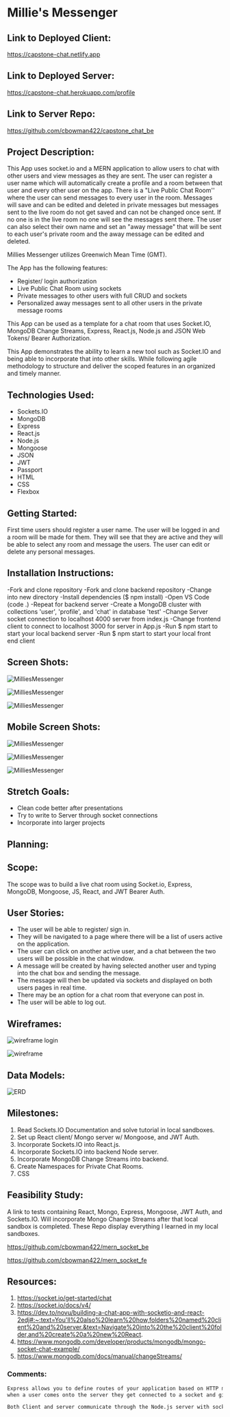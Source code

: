# Millie's Messenger

## Link to Deployed Client:
https://capstone-chat.netlify.app

## Link to Deployed Server:
https://capstone-chat.herokuapp.com/profile

## Link to Server Repo:
https://github.com/cbowman422/capstone_chat_be

## Project Description:

This App uses socket.io and a MERN application to allow users to chat with other users and view messages as they are sent. The user can register a user name which will automatically create a profile and a room between that user and every other user on the app. There is a "Live Public Chat Room'' where the user can send messages to every user in the room. Messages will save and can be edited and deleted in private messages but messages sent to the live room do not get saved and can not be changed once sent. If no one is in the live room no one will see the messages sent there. The user can also select their own name and set an "away message" that will be sent to each user's private room and the away message can be edited and deleted. 

Millies Messenger utilizes Greenwich Mean Time (GMT).

The App has the following features:
- Register/ login authorization
- Live Public Chat Room using sockets
- Private messages to other users with full CRUD and sockets
- Personalized away messages sent to all other users in the private message rooms

This App can be used as a template for a chat room that uses Socket.IO, MongoDB Change Streams, Express, React.js, Node.js and JSON Web Tokens/ Bearer Authorization. 

This App demonstrates the ability to learn a new tool such as Socket.IO and being able to incorporate that into other skills. While following agile methodology to structure and deliver the scoped features in an organized and timely manner.

## Technologies Used:

- Sockets.IO
- MongoDB
- Express
- React.js
- Node.js
- Mongoose
- JSON
- JWT
- Passport
- HTML
- CSS
- Flexbox

## Getting Started:

First time users should register a user name. The user will be logged in and a room will be made for them. They will see that they are active and they will be able to select any room and message the users. The user can edit or delete any personal messages.

## Installation Instructions:

-Fork and clone repository
-Fork and clone backend repository
-Change into new directory
-Install dependencies ($ npm install)
-Open VS Code (code .)
-Repeat for backend server
-Create a MongoDB cluster with collections 'user', 'profile', and 'chat' in database 'test'
-Change Server socket connection to localhost 4000 server from index.js
-Change frontend client to connect to localhost 3000 for server in App.js
-Run $ npm start to start your local backend server
-Run $ npm start to start your local front end client

## Screen Shots:

![MilliesMessenger](https://imgur.com/4Aln9aO.jpg)

![MilliesMessenger](https://imgur.com/sJvm2cN.jpg)

![MilliesMessenger](https://imgur.com/JBFwE3t.jpg)

## Mobile Screen Shots:

![MilliesMessenger](https://imgur.com/QDgfXWS.jpg)

![MilliesMessenger](https://imgur.com/FpGoVhA.jpg)

![MilliesMessenger](https://imgur.com/qYJXVrK.jpg)

## Stretch Goals:

- Clean code better after presentations
- Try to write to Server through socket connections
- Incorporate into larger projects

## Planning:

## Scope: 

The scope was to build a live chat room using Socket.io, Express, MongoDB, Mongoose, JS, React, and JWT Bearer Auth. 

## User Stories: 

- The user will be able to register/ sign in.
- They will be navigated to a page where there will be a list of users active on the application.
- The user can click on another active user, and a chat between the two users will be possible in the chat window.
- A message will be created by having selected another user and typing into the chat box and sending the message.
- The message will then be updated via sockets and displayed on both users pages in real time.
- There may be an option for a chat room that everyone can post in.
- The user will be able to log out.

## Wireframes:

![wireframe login](https://imgur.com/d1X8i50.jpg)

![wireframe](https://imgur.com/SRlwaLU.jpg)

## Data Models:

![ERD](https://imgur.com/glg98eH.jpg)

## Milestones:

1. Read Sockets.IO Documentation and solve tutorial in local sandboxes.
2. Set up React client/ Mongo server w/ Mongoose, and JWT Auth. 
3. Incorporate Sockets.IO into React.js.
4. Incorporate Sockets.IO into backend Node server.
5. Incorporate MongoDB Change Streams into backend. 
6. Create Namespaces for Private Chat Rooms.
7.  CSS

## Feasibility Study:

A link to tests containing React, Mongo, Express, Mongoose, JWT Auth, and Sockets.IO. Will incorporate Mongo Change Streams after that local sandbox is completed.
These Repo display everything I learned in my local sandboxes.

https://github.com/cbowman422/mern_socket_be

https://github.com/cbowman422/mern_socket_fe

## Resources:

1. https://socket.io/get-started/chat
2. https://socket.io/docs/v4/
3. https://dev.to/novu/building-a-chat-app-with-socketio-and-react-2edj#:~:text=You'll%20also%20learn%20how,folders%20named%20client%20and%20server.&text=Navigate%20into%20the%20client%20folder,and%20create%20a%20new%20React.
4. https://www.mongodb.com/developer/products/mongodb/mongo-socket-chat-example/
5. https://www.mongodb.com/docs/manual/changeStreams/

### Comments:

```bash
Express allows you to define routes of your application based on HTTP methods and URLs. http event listener for connecting to port. on the server instance we bind to socket 'connection' event and provide socket as argument 
when a user comes onto the server they get connected to a socket and given a socket id and information.

Both Client and server communicate through the Node.js server with sockets. so messages need to be sent to the node server on both sides.
```
